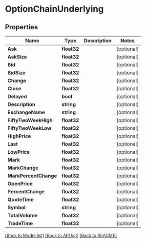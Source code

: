 # OptionChainUnderlying

## Properties

Name | Type | Description | Notes
------------ | ------------- | ------------- | -------------
**Ask** | **float32** |  | [optional] 
**AskSize** | **float32** |  | [optional] 
**Bid** | **float32** |  | [optional] 
**BidSize** | **float32** |  | [optional] 
**Change** | **float32** |  | [optional] 
**Close** | **float32** |  | [optional] 
**Delayed** | **bool** |  | [optional] 
**Description** | **string** |  | [optional] 
**ExchangeName** | **string** |  | [optional] 
**FiftyTwoWeekHigh** | **float32** |  | [optional] 
**FiftyTwoWeekLow** | **float32** |  | [optional] 
**HighPrice** | **float32** |  | [optional] 
**Last** | **float32** |  | [optional] 
**LowPrice** | **float32** |  | [optional] 
**Mark** | **float32** |  | [optional] 
**MarkChange** | **float32** |  | [optional] 
**MarkPercentChange** | **float32** |  | [optional] 
**OpenPrice** | **float32** |  | [optional] 
**PercentChange** | **float32** |  | [optional] 
**QuoteTime** | **float32** |  | [optional] 
**Symbol** | **string** |  | [optional] 
**TotalVolume** | **float32** |  | [optional] 
**TradeTime** | **float32** |  | [optional] 

[[Back to Model list]](../README.md#documentation-for-models) [[Back to API list]](../README.md#documentation-for-api-endpoints) [[Back to README]](../README.md)



